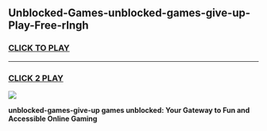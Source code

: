 
## Unblocked-Games-unblocked-games-give-up-Play-Free-rlngh
<h3>
<a href="https://premium76.site?title=unblocked-games-give-up&ref=22A">CLICK TO PLAY</a></h3>
<hr>

<h3>
<a href="https://premium76.site?title=unblocked-games-give-up&ref=22A">CLICK 2 PLAY</a>
  
</h3>

<a href="https://premium76.site?title=unblocked-games-give-up&ref=22A"><img src="https://clearcache.store/games.png"></a>


**unblocked-games-give-up games unblocked: Your Gateway to Fun and Accessible Online Gaming**
